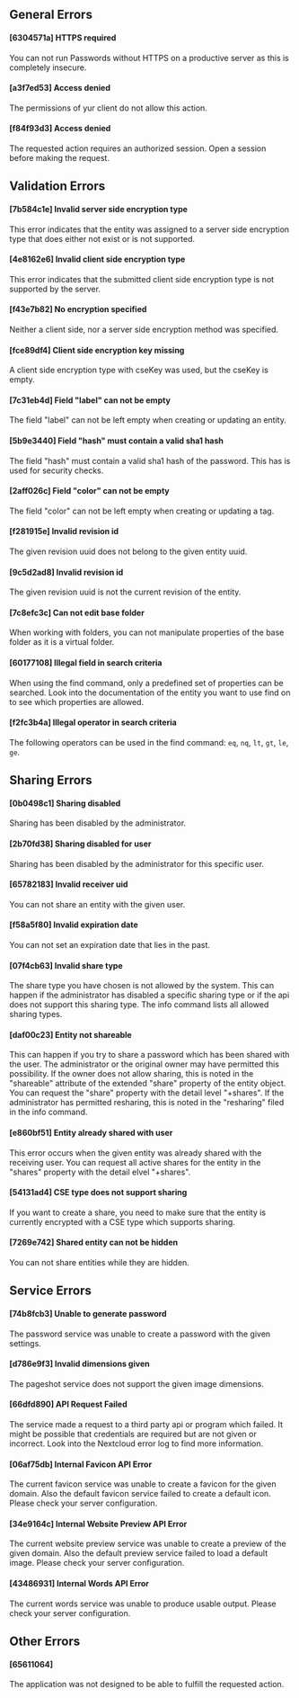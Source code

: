 ## General Errors
#### [6304571a] HTTPS required
You can not run Passwords without HTTPS on a productive server as this is completely insecure.

#### [a3f7ed53] Access denied
The permissions of yur client do not allow this action.

#### [f84f93d3] Access denied
The requested action requires an authorized session.
Open a session before making the request.


## Validation Errors
#### [7b584c1e] Invalid server side encryption type
This error indicates that the entity was assigned to a server side encryption type that does either not exist or is not supported.

#### [4e8162e6] Invalid client side encryption type
This error indicates that the submitted client side encryption type is not supported by the server.

#### [f43e7b82] No encryption specified
Neither a client side, nor a server side encryption method was specified.

#### [fce89df4] Client side encryption key missing
A client side encryption type with cseKey was used, but the cseKey is empty.

#### [7c31eb4d] Field "label" can not be empty
The field "label" can not be left empty when creating or updating an entity.

#### [5b9e3440] Field "hash" must contain a valid sha1 hash
The field "hash" must contain a valid sha1 hash of the password. This has is used for security checks.

#### [2aff026c] Field "color" can not be empty
The field "color" can not be left empty when creating or updating a tag.

#### [f281915e] Invalid revision id
The given revision uuid does not belong to the given entity uuid.

#### [9c5d2ad8] Invalid revision id
The given revision uuid is not the current revision of the entity.

#### [7c8efc3c] Can not edit base folder
When working with folders, you can not manipulate properties of the base folder as it is a virtual folder.

#### [60177108] Illegal field in search criteria
When using the find command, only a predefined set of properties can be searched.
Look into the documentation of the entity you want to use find on to see which properties are allowed.

#### [f2fc3b4a] Illegal operator in search criteria
The following operators can be used in the find command: `eq`, `nq`, `lt`, `gt`, `le`, `ge`.


## Sharing Errors
#### [0b0498c1] Sharing disabled
Sharing has been disabled by the administrator.

#### [2b70fd38] Sharing disabled for user
Sharing has been disabled by the administrator for this specific user.

#### [65782183] Invalid receiver uid
You can not share an entity with the given user.

#### [f58a5f80] Invalid expiration date
You can not set an expiration date that lies in the past.

#### [07f4cb63] Invalid share type
The share type you have chosen is not allowed by the system.
This can happen if the administrator has disabled a specific sharing type or if the api does not support this sharing type.
The info command lists all allowed sharing types.

#### [daf00c23] Entity not shareable
This can happen if you try to share a password which has been shared with the user.
The administrator or the original owner may have permitted this possibility.
If the owner does not allow sharing, this is noted in the "shareable" attribute of the extended "share" property of the entity object.
You can request the "share" property with the detail level "+shares".
If the administrator has permitted resharing, this is noted in the "resharing" filed in the info command.

#### [e860bf51] Entity already shared with user
This error occurs when the given entity was already shared with the receiving user.
You can request all active shares for the entity in the "shares" property with the detail elvel "+shares".

#### [54131ad4] CSE type does not support sharing
If you want to create a share, you need to make sure that the entity is currently encrypted with a CSE type which supports sharing.

#### [7269e742] Shared entity can not be hidden
You can not share entities while they are hidden.


## Service Errors
#### [74b8fcb3] Unable to generate password
The password service was unable to create a password with the given settings.

#### [d786e9f3] Invalid dimensions given
The pageshot service does not support the given image dimensions.

#### [66dfd890] API Request Failed
The service made a request to a third party api or program which failed.
It might be possible that credentials are required but are not given or incorrect.
Look into the Nextcloud error log to find more information.

#### [06af75db] Internal Favicon API Error
The current favicon service was unable to create a favicon for the given domain.
Also the default favicon service failed to create a default icon.
Please check your server configuration.

#### [34e9164c] Internal Website Preview API Error
The current website preview service was unable to create a preview of the given domain.
Also the default preview service failed to load a default image.
Please check your server configuration.

#### [43486931] Internal Words API Error
The current words service was unable to produce usable output.
Please check your server configuration.


## Other Errors
#### [65611064] 
The application was not designed to be able to fulfill the requested action.